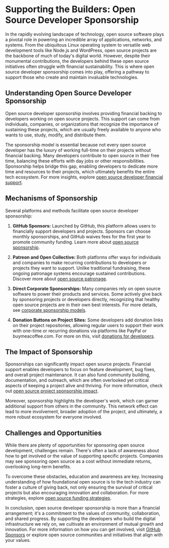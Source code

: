 # Supporting the Builders: Open Source Developer Sponsorship

In the rapidly evolving landscape of technology, open source software plays a pivotal role in powering an incredible array of applications, networks, and systems. From the ubiquitous Linux operating system to versatile web development tools like Node.js and WordPress, open source projects are the backbone of much of today's digital world. However, despite their monumental contributions, the developers behind these open source initiatives often struggle with financial sustainability. This is where open source developer sponsorship comes into play, offering a pathway to support those who create and maintain invaluable technologies.

## Understanding Open Source Developer Sponsorship

Open source developer sponsorship involves providing financial backing to developers working on open source projects. This support can come from individuals, companies, or organizations that recognize the importance of sustaining these projects, which are usually freely available to anyone who wants to use, study, modify, and distribute them.

The sponsorship model is essential because not every open source developer has the luxury of working full-time on their projects without financial backing. Many developers contribute to open source in their free time, balancing these efforts with day jobs or other responsibilities. Sponsorship helps bridge this gap, enabling developers to dedicate more time and resources to their projects, which ultimately benefits the entire tech ecosystem. For more insights, explore [open source developer financial support](https://www.license-token.com/wiki/open-source-developer-financial-support).

## Mechanisms of Sponsorship

Several platforms and methods facilitate open source developer sponsorship:

1. **GitHub Sponsors:** Launched by GitHub, this platform allows users to financially support developers and projects. Sponsors can choose monthly sponsorships, and GitHub waives fees for the first year to promote community funding. Learn more about [open source sponsorship](https://www.license-token.com/wiki/open-source-sponsorship).

2. **Patreon and Open Collective:** Both platforms offer ways for individuals and companies to make recurring contributions to developers or projects they want to support. Unlike traditional fundraising, these ongoing patronage systems encourage sustained contributions. Discover more about [open source patronage](https://www.license-token.com/wiki/open-source-patronage).

3. **Direct Corporate Sponsorships:** Many companies rely on open source software to power their products and services. Some actively give back by sponsoring projects or developers directly, recognizing that healthy open source projects are in their own best interests. For more details, see [corporate sponsorship models](https://www.license-token.com/wiki/corporate-sponsorship-models).

4. **Donation Buttons on Project Sites:** Some developers add donation links on their project repositories, allowing regular users to support their work with one-time or recurring donations via platforms like PayPal or buymeacoffee.com. For more on this, visit [donations for developers](https://www.license-token.com/wiki/donations-for-developers).

## The Impact of Sponsorship

Sponsorships can significantly impact open source projects. Financial support enables developers to focus on feature development, bug fixes, and overall project maintenance. It can also fund community building, documentation, and outreach, which are often overlooked yet critical aspects of keeping a project alive and thriving. For more information, check out [open source project sponsorship impact](https://www.license-token.com/wiki/open-source-project-sponsorship-impact).

Moreover, sponsorship highlights the developer's work, which can garner additional support from others in the community. This network effect can lead to more involvement, broader adoption of the project, and ultimately, a more robust ecosystem for everyone involved.

## Challenges and Opportunities

While there are plenty of opportunities for sponsoring open source development, challenges remain. There's often a lack of awareness about how to get involved or the value of supporting specific projects. Companies may see sponsoring open source as a cost without immediate returns, overlooking long-term benefits.

To overcome these obstacles, education and awareness are key. Increasing understanding of how foundational open source is to the tech industry can foster a culture of giving back, not only ensuring the survival of critical projects but also encouraging innovation and collaboration. For more strategies, explore [open source funding strategies](https://www.license-token.com/wiki/open-source-funding-strategies).

In conclusion, open source developer sponsorship is more than a financial arrangement; it's a commitment to the values of community, collaboration, and shared progress. By supporting the developers who build the digital infrastructure we rely on, we cultivate an environment of mutual growth and innovation. For more information on how you can get involved, visit [GitHub Sponsors](https://github.com/sponsors) or explore open source communities and initiatives that align with your values.